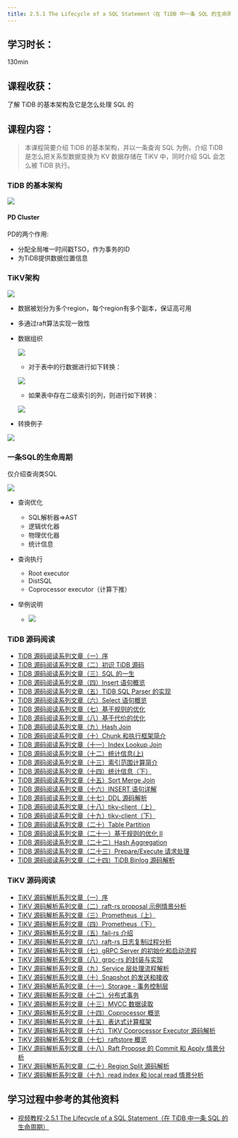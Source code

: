 ```yaml
---
title: 2.5.1 The Lifecycle of a SQL Statement（在 TiDB 中一条 SQL 的生命周期）
---
```


## 学习时长：

130min

## 课程收获：

了解 TiDB 的基本架构及它是怎么处理 SQL 的

## 课程内容：

> 本课程简要介绍 TiDB 的基本架构，并以一条查询 SQL 为例，介绍 TiDB 是怎么把关系型数据变换为 KV 数据存储在 TiKV 中，同时介绍 SQL 会怎么被 TiDB 执行。

### TiDB 的基本架构

![](pic/23.jpeg)

#### PD Cluster

PD的两个作用:

- 分配全局唯一时间戳TSO，作为事务的ID
- 为TiDB提供数据位置信息

### TiKV架构

![](pic/24.jpeg)

- 数据被划分为多个region，每个region有多个副本，保证高可用
- 多通过raft算法实现一致性
- 数据组织

  ![](pic/25.jpeg)
  - 对于表中的行数据进行如下转换：

  ![](pic/26.png)
  - 如果表中存在二级索引的列，则进行如下转换：

  ![](pic/27.png)

* 转换例子

![](pic/28.jpeg)

### 一条SQL的生命周期

仅介绍查询类SQL

![](pic/29.png)

- 查询优化
  - SQL解析器=>AST
  - 逻辑优化器
  - 物理优化器
  - 统计信息

- 查询执行
  - Root executor
  - DistSQL
  - Coprocessor executor（计算下推）

- 举例说明
  - ![](pic/30.jpeg)

### TiDB 源码阅读

- [TiDB 源码阅读系列文章（一）序](https://pingcap.com/blog-cn/tidb-source-code-reading-1/)
- [TiDB 源码阅读系列文章（二）初识 TiDB 源码](https://pingcap.com/blog-cn/tidb-source-code-reading-2/)
- [TiDB 源码阅读系列文章（三）SQL 的一生](https://pingcap.com/blog-cn/tidb-source-code-reading-3/)
- [TiDB 源码阅读系列文章（四）Insert 语句概览](https://pingcap.com/blog-cn/tidb-source-code-reading-4/)
- [TiDB 源码阅读系列文章（五）TiDB SQL Parser 的实现](https://pingcap.com/blog-cn/tidb-source-code-reading-5/)
- [TiDB 源码阅读系列文章（六）Select 语句概览](https://pingcap.com/blog-cn/tidb-source-code-reading-6/)
- [TiDB 源码阅读系列文章（七）基于规则的优化](https://pingcap.com/blog-cn/tidb-source-code-reading-7/)
- [TiDB 源码阅读系列文章（八）基于代价的优化](https://pingcap.com/blog-cn/tidb-source-code-reading-8/)
- [TiDB 源码阅读系列文章（九）Hash Join](https://pingcap.com/blog-cn/tidb-source-code-reading-9/)
- [TiDB 源码阅读系列文章（十）Chunk 和执行框架简介](https://pingcap.com/blog-cn/tidb-source-code-reading-10/)
- [TiDB 源码阅读系列文章（十一）Index Lookup Join](https://pingcap.com/blog-cn/tidb-source-code-reading-11/)
- [TiDB 源码阅读系列文章（十二）统计信息(上)](https://pingcap.com/blog-cn/tidb-source-code-reading-12/)
- [TiDB 源码阅读系列文章（十三）索引范围计算简介](https://pingcap.com/blog-cn/tidb-source-code-reading-13/)
- [TiDB 源码阅读系列文章（十四）统计信息（下）](https://pingcap.com/blog-cn/tidb-source-code-reading-14/)
- [TiDB 源码阅读系列文章（十五）Sort Merge Join](https://pingcap.com/blog-cn/tidb-source-code-reading-15/)
- [TiDB 源码阅读系列文章（十六）INSERT 语句详解](https://pingcap.com/blog-cn/tidb-source-code-reading-16/)
- [TiDB 源码阅读系列文章（十七）DDL 源码解析](https://pingcap.com/blog-cn/tidb-source-code-reading-17/)
- [TiDB 源码阅读系列文章（十八）tikv-client（上）](https://pingcap.com/blog-cn/tidb-source-code-reading-18/)
- [TiDB 源码阅读系列文章（十九）tikv-client（下）](https://pingcap.com/blog-cn/tidb-source-code-reading-19/)
- [TiDB 源码阅读系列文章（二十）Table Partition](https://pingcap.com/blog-cn/tidb-source-code-reading-20/)
- [TiDB 源码阅读系列文章（二十一）基于规则的优化 II](https://pingcap.com/blog-cn/tidb-source-code-reading-21/)
- [TiDB 源码阅读系列文章（二十二）Hash Aggregation](https://pingcap.com/blog-cn/tidb-source-code-reading-22/)
- [TiDB 源码阅读系列文章（二十三）Prepare/Execute 请求处理](https://pingcap.com/blog-cn/tidb-source-code-reading-23/)
- [TiDB 源码阅读系列文章（二十四）TiDB Binlog 源码解析](https://pingcap.com/blog-cn/tidb-source-code-reading-24/)

### TiKV 源码阅读

- [TiKV 源码解析系列文章（一）序](https://pingcap.com/blog-cn/tikv-source-code-reading-1/)
- [TiKV 源码解析系列文章（二）raft-rs proposal 示例情景分析](https://pingcap.com/blog-cn/tikv-source-code-reading-2/)
- [TiKV 源码解析系列文章（三）Prometheus（上）](https://pingcap.com/blog-cn/tikv-source-code-reading-3/)
- [TiKV 源码解析系列文章（四）Prometheus（下）](https://pingcap.com/blog-cn/tikv-source-code-reading-4/)
- [TiKV 源码解析系列文章（五）fail-rs 介绍](https://pingcap.com/blog-cn/tikv-source-code-reading-5/)
- [TiKV 源码解析系列文章（六）raft-rs 日志复制过程分析](https://pingcap.com/blog-cn/tikv-source-code-reading-6/)
- [TiKV 源码解析系列文章（七）gRPC Server 的初始化和启动流程](https://pingcap.com/blog-cn/tikv-source-code-reading-7/)
- [TiKV 源码解析系列文章（八）grpc-rs 的封装与实现](https://pingcap.com/blog-cn/tikv-source-code-reading-8/)
- [TiKV 源码解析系列文章（九）Service 层处理流程解析](https://pingcap.com/blog-cn/tikv-source-code-reading-9/)
- [TiKV 源码解析系列文章（十）Snapshot 的发送和接收](https://pingcap.com/blog-cn/tikv-source-code-reading-10/)
- [TiKV 源码解析系列文章（十一）Storage - 事务控制层](https://pingcap.com/blog-cn/tikv-source-code-reading-11/)
- [TiKV 源码解析系列文章（十二）分布式事务](https://pingcap.com/blog-cn/tikv-source-code-reading-12/)
- [TiKV 源码解析系列文章（十三）MVCC 数据读取](https://pingcap.com/blog-cn/tikv-source-code-reading-13/)
- [TiKV 源码解析系列文章（十四）Coprocessor 概览](https://pingcap.com/blog-cn/tikv-source-code-reading-14/)
- [TiKV 源码解析系列文章（十五）表达式计算框架](https://pingcap.com/blog-cn/tikv-source-code-reading-15/)
- [TiKV 源码解析系列文章（十六）TiKV Coprocessor Executor 源码解析](https://pingcap.com/blog-cn/tikv-source-code-reading-16/)
- [TiKV 源码解析系列文章（十七）raftstore 概览](https://pingcap.com/blog-cn/tikv-source-code-reading-17/)
- [TiKV 源码解析系列文章（十八）Raft Propose 的 Commit 和 Apply 情景分析](https://pingcap.com/blog-cn/tikv-source-code-reading-18/)
- [TiKV 源码解析系列文章（二十）Region Split 源码解析](https://pingcap.com/blog-cn/tikv-source-code-reading-20/)
- [TiKV 源码解析系列文章（十九）read index 和 local read 情景分析](https://pingcap.com/blog-cn/tikv-source-code-reading-19/)

## 学习过程中参考的其他资料

- [视频教程-2.5.1 The Lifecycle of a SQL Statement（在 TiDB 中一条 SQL 的生命周期）](https://university.pingcap.com/courses/TiDB%204.0%20%E5%BA%94%E7%94%A8%E5%BC%80%E5%8F%91%E6%8C%87%E5%8D%97/chapter/201-%E7%AB%A0%E8%8A%82/lesson/The-Lifecycle-of-a-SQL-Statement)
